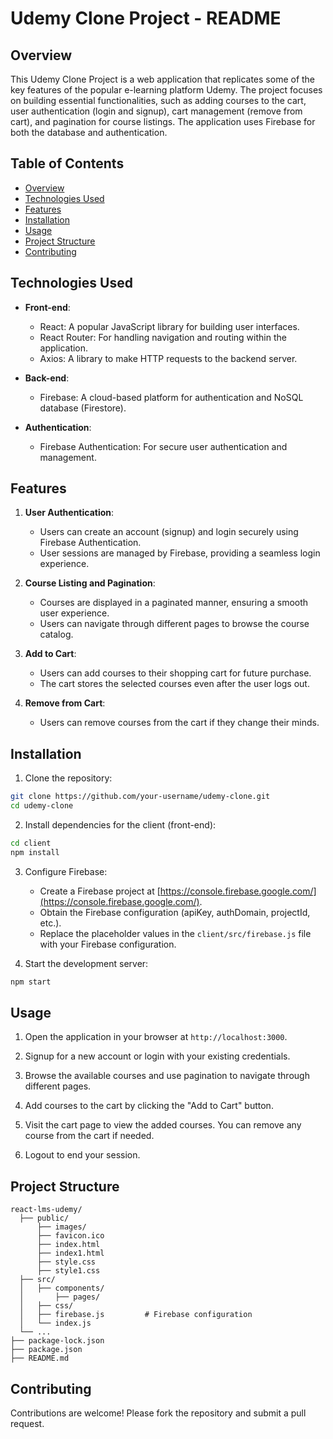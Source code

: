 # Udemy Clone Project - README

## Overview

This Udemy Clone Project is a web application that replicates some of the key features of the popular e-learning platform Udemy. The project focuses on building essential functionalities, such as adding courses to the cart, user authentication (login and signup), cart management (remove from cart), and pagination for course listings. The application uses Firebase for both the database and authentication.

## Table of Contents

-  [Overview](#overview)
-  [Technologies Used](#technologies-used)
-  [Features](#features)
-  [Installation](#installation)
-  [Usage](#usage)
-  [Project Structure](#project-structure)
-  [Contributing](#contributing)

## Technologies Used

-  **Front-end**:

   -  React: A popular JavaScript library for building user interfaces.
   -  React Router: For handling navigation and routing within the application.
   -  Axios: A library to make HTTP requests to the backend server.

-  **Back-end**:

   -  Firebase: A cloud-based platform for authentication and NoSQL database (Firestore).

-  **Authentication**:
   -  Firebase Authentication: For secure user authentication and management.

## Features

1. **User Authentication**:

   -  Users can create an account (signup) and login securely using Firebase Authentication.
   -  User sessions are managed by Firebase, providing a seamless login experience.

2. **Course Listing and Pagination**:

   -  Courses are displayed in a paginated manner, ensuring a smooth user experience.
   -  Users can navigate through different pages to browse the course catalog.

3. **Add to Cart**:

   -  Users can add courses to their shopping cart for future purchase.
   -  The cart stores the selected courses even after the user logs out.

4. **Remove from Cart**:
   -  Users can remove courses from the cart if they change their minds.

## Installation

1. Clone the repository:

```bash
git clone https://github.com/your-username/udemy-clone.git
cd udemy-clone
```

2. Install dependencies for the client (front-end):

```bash
cd client
npm install
```

3. Configure Firebase:

   -  Create a Firebase project at [https://console.firebase.google.com/](https://console.firebase.google.com/).
   -  Obtain the Firebase configuration (apiKey, authDomain, projectId, etc.).
   -  Replace the placeholder values in the `client/src/firebase.js` file with your Firebase configuration.

4. Start the development server:

```bash
npm start
```

## Usage

1. Open the application in your browser at `http://localhost:3000`.

2. Signup for a new account or login with your existing credentials.

3. Browse the available courses and use pagination to navigate through different pages.

4. Add courses to the cart by clicking the "Add to Cart" button.

5. Visit the cart page to view the added courses. You can remove any course from the cart if needed.

6. Logout to end your session.

## Project Structure

```
react-lms-udemy/
  ├── public/
      ├── images/
      ├── favicon.ico
      ├── index.html
      ├── index1.html
      ├── style.css
      ├── style1.css
  ├── src/
  │   ├── components/
  │       ├── pages/
  │   ├── css/
  │   ├── firebase.js         # Firebase configuration
  │   └── index.js
  └── ...
├── package-lock.json
├── package.json
├── README.md
```

## Contributing

Contributions are welcome! Please fork the repository and submit a pull request.
